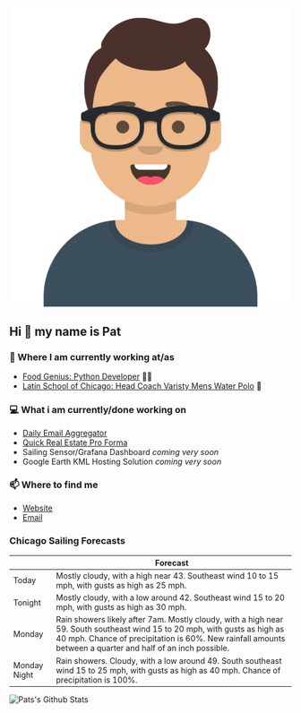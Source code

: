 [![Social banner for p-j-falconer](https://raw.githubusercontent.com/P-J-FALCONER/P-J-FALCONER/master/assets/avataaars.svg)](https://patfalconer.com/)
## Hi :wave: my name is Pat

### 💼 Where I am currently working at/as
- [Food Genius: Python Developer](https://getfoodgenius.com/) 🍔🐍
- [Latin School of Chicago: Head Coach Varisty Mens Water Polo](https://www.latinschool.org/) 🤽


### 💻 What i am currently/done working on
 - [Daily Email Aggregator](https://github.com/P-J-FALCONER/dott_daily_mail)
 - [Quick Real Estate Pro Forma](https://github.com/P-J-FALCONER/henry)
 - Sailing Sensor/Grafana Dashboard *coming very soon*
 - Google Earth KML Hosting Solution *coming very soon*

### 📫 Where to find me
 - [Website](https://patfalconer.com/)
 - [Email](mailto:patrick.j.falconer@gmail.com)


### Chicago Sailing Forecasts
|   | Forecast  |
|---|---|
| Today | Mostly cloudy, with a high near 43. Southeast wind 10 to 15 mph, with gusts as high as 25 mph. |
| Tonight | Mostly cloudy, with a low around 42. Southeast wind 15 to 20 mph, with gusts as high as 30 mph. |
| Monday | Rain showers likely after 7am. Mostly cloudy, with a high near 59. South southeast wind 15 to 20 mph, with gusts as high as 40 mph. Chance of precipitation is 60%. New rainfall amounts between a quarter and half of an inch possible. |
| Monday Night | Rain showers. Cloudy, with a low around 49. South southeast wind 15 to 25 mph, with gusts as high as 40 mph. Chance of precipitation is 100%. |

![Pats's Github Stats](https://github-readme-stats.vercel.app/api?username=p-j-falconer&show_icons=true&theme=radical)
